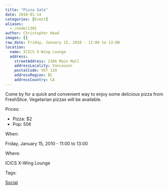```yaml
---
title: "Pizza Sale"
date: 2010-01-14
categories: [Event]
aliases:
  - /node/1301
author: Christopher Head
images: []
raw_date: Friday, January 15, 2010 - 11:00 to 13:00
location:
  name: ICICS X-Wing Lounge
  address:
    streetAddress: 2366 Main Mall
    addressLocality: Vancouver
    postalCode: V6T 1Z4
    addressRegion: BC
    addressCountry: CA
---
```


Come by for a quick and convenient way to enjoy some delicious pizza from FreshSlice. Vegetarian pizzas will be available.

Prices:

*   Pizza: $2
*   Pop: 50¢

When: 

Friday, January 15, 2010 - 11:00 to 13:00

Where: 

ICICS X-Wing Lounge

Tags: 

[Social](/social)
